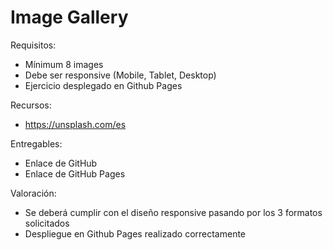 # Image Gallery

Requisitos:

- Mínimum 8 images
- Debe ser responsive (Mobile, Tablet, Desktop)
- Ejercicio desplegado en Github Pages

Recursos:
- https://unsplash.com/es
  
Entregables:
- Enlace de GitHub
- Enlace de GitHub Pages
  
Valoración:
- Se deberá cumplir con el diseño responsive pasando por los 3 formatos solicitados
- Despliegue en Github Pages realizado correctamente

